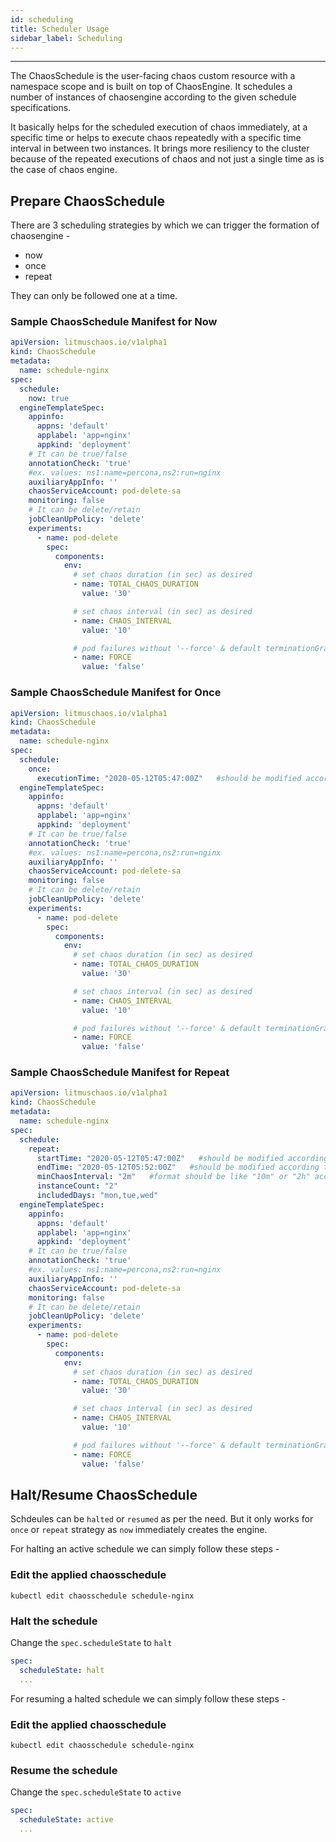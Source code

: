 ```yaml
---
id: scheduling
title: Scheduler Usage
sidebar_label: Scheduling
---
```

------

The ChaosSchedule is the user-facing chaos custom resource with a namespace scope and is 
built on top of ChaosEngine. It schedules a number of instances of chaosengine according to the given schedule specifications.

It basically helps for the scheduled execution of chaos immediately, at a specific time or helps to execute chaos repeatedly with a specific time interval in between two instances. It brings more resiliency to the cluster because of the repeated executions of chaos and not just a single time as is the case of chaos engine.


## Prepare ChaosSchedule 

There are 3 scheduling strategies by which we can trigger the formation of chaosengine -

- now
- once
- repeat

They can only be followed one at a time.

### Sample ChaosSchedule Manifest for Now

```yaml
apiVersion: litmuschaos.io/v1alpha1
kind: ChaosSchedule
metadata:
  name: schedule-nginx
spec:
  schedule:
    now: true
  engineTemplateSpec:
    appinfo:
      appns: 'default'
      applabel: 'app=nginx'
      appkind: 'deployment'
    # It can be true/false
    annotationCheck: 'true'
    #ex. values: ns1:name=percona,ns2:run=nginx
    auxiliaryAppInfo: ''
    chaosServiceAccount: pod-delete-sa
    monitoring: false
    # It can be delete/retain
    jobCleanUpPolicy: 'delete'
    experiments:
      - name: pod-delete
        spec:
          components:
            env:
              # set chaos duration (in sec) as desired
              - name: TOTAL_CHAOS_DURATION
                value: '30'

              # set chaos interval (in sec) as desired
              - name: CHAOS_INTERVAL
                value: '10'

              # pod failures without '--force' & default terminationGracePeriodSeconds
              - name: FORCE
                value: 'false'
```

### Sample ChaosSchedule Manifest for Once

```yaml
apiVersion: litmuschaos.io/v1alpha1
kind: ChaosSchedule
metadata:
  name: schedule-nginx
spec:
  schedule:
    once:
      executionTime: "2020-05-12T05:47:00Z"   #should be modified according to current UTC Time
  engineTemplateSpec:
    appinfo:
      appns: 'default'
      applabel: 'app=nginx'
      appkind: 'deployment'
    # It can be true/false
    annotationCheck: 'true'
    #ex. values: ns1:name=percona,ns2:run=nginx
    auxiliaryAppInfo: ''
    chaosServiceAccount: pod-delete-sa
    monitoring: false
    # It can be delete/retain
    jobCleanUpPolicy: 'delete'
    experiments:
      - name: pod-delete
        spec:
          components:
            env:
              # set chaos duration (in sec) as desired
              - name: TOTAL_CHAOS_DURATION
                value: '30'

              # set chaos interval (in sec) as desired
              - name: CHAOS_INTERVAL
                value: '10'

              # pod failures without '--force' & default terminationGracePeriodSeconds
              - name: FORCE
                value: 'false'
```

### Sample ChaosSchedule Manifest for Repeat

```yaml
apiVersion: litmuschaos.io/v1alpha1
kind: ChaosSchedule
metadata:
  name: schedule-nginx
spec:
  schedule:
    repeat:
      startTime: "2020-05-12T05:47:00Z"   #should be modified according to current UTC Time
      endTime: "2020-05-12T05:52:00Z"   #should be modified according to current UTC Time
      minChaosInterval: "2m"   #format should be like "10m" or "2h" accordingly for minutes and   hours
      instanceCount: "2"
      includedDays: "mon,tue,wed"
  engineTemplateSpec:
    appinfo:
      appns: 'default'
      applabel: 'app=nginx'
      appkind: 'deployment'
    # It can be true/false
    annotationCheck: 'true'
    #ex. values: ns1:name=percona,ns2:run=nginx
    auxiliaryAppInfo: ''
    chaosServiceAccount: pod-delete-sa
    monitoring: false
    # It can be delete/retain
    jobCleanUpPolicy: 'delete'
    experiments:
      - name: pod-delete
        spec:
          components:
            env:
              # set chaos duration (in sec) as desired
              - name: TOTAL_CHAOS_DURATION
                value: '30'

              # set chaos interval (in sec) as desired
              - name: CHAOS_INTERVAL
                value: '10'

              # pod failures without '--force' & default terminationGracePeriodSeconds
              - name: FORCE
                value: 'false'
```

## Halt/Resume ChaosSchedule


Schdeules can be <code>halted</code> or <code>resumed</code> as per the need. But it only works for <code>once</code> or <code>repeat</code> strategy as <code>now</code> immediately creates the engine.

For halting an active schedule we can simply follow these steps -

### Edit the applied chaosschedule

```
kubectl edit chaosschedule schedule-nginx
```

### Halt the schedule

Change the <code>spec.scheduleState</code> to <code>halt</code>

```yaml
spec:
  scheduleState: halt
  ...
```

For resuming a halted schedule we can simply follow these steps -

### Edit the applied chaosschedule

```
kubectl edit chaosschedule schedule-nginx
```

### Resume the schedule

Change the <code>spec.scheduleState</code> to <code>active</code>

```yaml
spec:
  scheduleState: active
  ...
```
